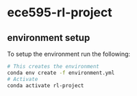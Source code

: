 # ece595-rl-project


## environment setup
To setup the environment run the following: 
```sh
# This creates the environment 
conda env create -f environment.yml
# Activate
conda activate rl-project
```